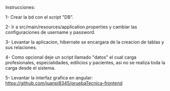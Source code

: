 Instrucciones:

1- Crear la bd con el script "DB".

2- Ir a src/main/resources/application.properties y cambiar las configuraciones de username y password.

3- Levantar la aplicacion, hibernate se encargara de la creacion de tablas y sus relaciones.

4- Como opcional deje un script llamado "datos" el cual carga profesionales, especialidades, edilicios y pacientes, asi no se realiza toda la carga desde el sistema.

5- Levantar la interfaz grafica en angular: https://github.com/juanpi8345/pruebaTecnica-frontend
